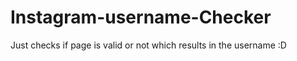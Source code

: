 # Instagram-username-Checker


Just checks if page is valid or not which results in the username :D
